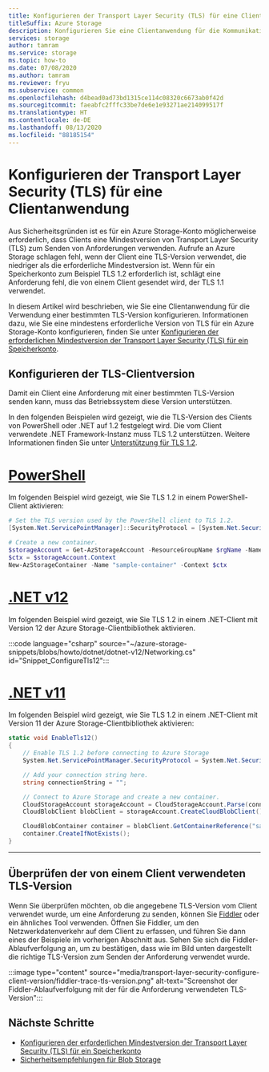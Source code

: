 ```yaml
---
title: Konfigurieren der Transport Layer Security (TLS) für eine Clientanwendung
titleSuffix: Azure Storage
description: Konfigurieren Sie eine Clientanwendung für die Kommunikation mit Azure Storage mit einer Mindestversion von Transport Layer Security (TLS).
services: storage
author: tamram
ms.service: storage
ms.topic: how-to
ms.date: 07/08/2020
ms.author: tamram
ms.reviewer: fryu
ms.subservice: common
ms.openlocfilehash: d4bead0ad73bd1315ce114c08320c6673ab0f42d
ms.sourcegitcommit: faeabfc2fffc33be7de6e1e93271ae214099517f
ms.translationtype: HT
ms.contentlocale: de-DE
ms.lasthandoff: 08/13/2020
ms.locfileid: "88185154"
---
```

# <a name="configure-transport-layer-security-tls-for-a-client-application"></a>Konfigurieren der Transport Layer Security (TLS) für eine Clientanwendung

Aus Sicherheitsgründen ist es für ein Azure Storage-Konto möglicherweise erforderlich, dass Clients eine Mindestversion von Transport Layer Security (TLS) zum Senden von Anforderungen verwenden. Aufrufe an Azure Storage schlagen fehl, wenn der Client eine TLS-Version verwendet, die niedriger als die erforderliche Mindestversion ist. Wenn für ein Speicherkonto zum Beispiel TLS 1.2 erforderlich ist, schlägt eine Anforderung fehl, die von einem Client gesendet wird, der TLS 1.1 verwendet.

In diesem Artikel wird beschrieben, wie Sie eine Clientanwendung für die Verwendung einer bestimmten TLS-Version konfigurieren. Informationen dazu, wie Sie eine mindestens erforderliche Version von TLS für ein Azure Storage-Konto konfigurieren, finden Sie unter [Konfigurieren der erforderlichen Mindestversion der Transport Layer Security (TLS) für ein Speicherkonto](transport-layer-security-configure-minimum-version.md).

## <a name="configure-the-client-tls-version"></a>Konfigurieren der TLS-Clientversion

Damit ein Client eine Anforderung mit einer bestimmten TLS-Version senden kann, muss das Betriebssystem diese Version unterstützen.

In den folgenden Beispielen wird gezeigt, wie die TLS-Version des Clients von PowerShell oder .NET auf 1.2 festgelegt wird. Die vom Client verwendete .NET Framework-Instanz muss TLS 1.2 unterstützen. Weitere Informationen finden Sie unter [Unterstützung für TLS 1.2](/dotnet/framework/network-programming/tls#support-for-tls-12).

# <a name="powershell"></a>[PowerShell](#tab/powershell)

Im folgenden Beispiel wird gezeigt, wie Sie TLS 1.2 in einem PowerShell-Client aktivieren:

```powershell
# Set the TLS version used by the PowerShell client to TLS 1.2.
[System.Net.ServicePointManager]::SecurityProtocol = [System.Net.SecurityProtocolType]::Tls12;

# Create a new container.
$storageAccount = Get-AzStorageAccount -ResourceGroupName $rgName -Name $accountName
$ctx = $storageAccount.Context
New-AzStorageContainer -Name "sample-container" -Context $ctx
```

# <a name="net-v12"></a>[.NET v12](#tab/dotnet)

Im folgenden Beispiel wird gezeigt, wie Sie TLS 1.2 in einem .NET-Client mit Version 12 der Azure Storage-Clientbibliothek aktivieren.

:::code language="csharp" source="~/azure-storage-snippets/blobs/howto/dotnet/dotnet-v12/Networking.cs" id="Snippet_ConfigureTls12":::

# <a name="net-v11"></a>[.NET v11](#tab/dotnet11)

Im folgenden Beispiel wird gezeigt, wie Sie TLS 1.2 in einem .NET-Client mit Version 11 der Azure Storage-Clientbibliothek aktivieren:

```csharp
static void EnableTls12()
{
    // Enable TLS 1.2 before connecting to Azure Storage
    System.Net.ServicePointManager.SecurityProtocol = System.Net.SecurityProtocolType.Tls12;

    // Add your connection string here.
    string connectionString = "";

    // Connect to Azure Storage and create a new container.
    CloudStorageAccount storageAccount = CloudStorageAccount.Parse(connectionString);
    CloudBlobClient blobClient = storageAccount.CreateCloudBlobClient();

    CloudBlobContainer container = blobClient.GetContainerReference("sample-container");
    container.CreateIfNotExists();
}
```

---

## <a name="verify-the-tls-version-used-by-a-client"></a>Überprüfen der von einem Client verwendeten TLS-Version

Wenn Sie überprüfen möchten, ob die angegebene TLS-Version vom Client verwendet wurde, um eine Anforderung zu senden, können Sie [Fiddler](https://www.telerik.com/fiddler) oder ein ähnliches Tool verwenden. Öffnen Sie Fiddler, um den Netzwerkdatenverkehr auf dem Client zu erfassen, und führen Sie dann eines der Beispiele im vorherigen Abschnitt aus. Sehen Sie sich die Fiddler-Ablaufverfolgung an, um zu bestätigen, dass wie im Bild unten dargestellt die richtige TLS-Version zum Senden der Anforderung verwendet wurde.

:::image type="content" source="media/transport-layer-security-configure-client-version/fiddler-trace-tls-version.png" alt-text="Screenshot der Fiddler-Ablaufverfolgung mit der für die Anforderung verwendeten TLS-Version":::

## <a name="next-steps"></a>Nächste Schritte

- [Konfigurieren der erforderlichen Mindestversion der Transport Layer Security (TLS) für ein Speicherkonto](transport-layer-security-configure-minimum-version.md)
- [Sicherheitsempfehlungen für Blob Storage](../blobs/security-recommendations.md)
